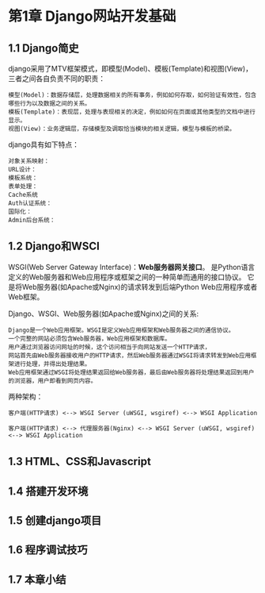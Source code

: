 # 第1章 Django网站开发基础

## 1.1 Django简史
django采用了MTV框架模式，即模型(Model)、模板(Template)和视图(View)，三者之间各自负责不同的职责：
```text
模型(Model)：数据存储层，处理数据相关的所有事务，例如如何存取，如何验证有效性，包含哪些行为以及数据之间的关系。
模板(Template)：表现层，处理与表现相关的决定，例如如何在页面或其他类型的文档中进行显示。
视图(View)：业务逻辑层，存储模型及调取恰当模块的相关逻辑，模型与模板的桥梁。
```

django具有如下特点：
```text
对象关系映射：
URL设计：
模板系统：
表单处理：
Cache系统
Auth认证系统：
国际化：
Admin后台系统：
```

## 1.2 Django和WSCI
WSGI(Web Server Gateway Interface)：**Web服务器网关接口**。
是Python语言定义的Web服务器和Web应用程序或框架之间的一种简单而通用的接口协议。
它是将Web服务器(如Apache或Nginx)的请求转发到后端Python Web应用程序或者Web框架。

Django、WSGI、Web服务器(如Apache或Nginx)之间的关系:
```text
Django是一个Web应用框架。WSGI是定义Web应用框架和Web服务器之间的通信协议。
一个完整的网站必须包含Web服务器，Web应用框架和数据库。
用户通过浏览器访问网址的时候，这个访问相当于向网站发送一个HTTP请求，
网站首先由Web服务器接收用户的HTTP请求，然后Web服务器通过WSGI将请求转发到Web应用框架进行处理，并得出处理结果。
Web应用框架通过WSGI将处理结果返回给Web服务器，最后由Web服务器将处理结果返回到用户的浏览器，用户即看到网页内容。
```

两种架构：
```text
客户端(HTTP请求) <--> WSGI Server (uWSGI, wsgiref) <--> WSGI Application

客户端(HTTP请求) <--> 代理服务器(Nginx) <--> WSGI Server (uWSGI, wsgiref) <--> WSGI Application
```

## 1.3 HTML、CSS和Javascript


## 1.4 搭建开发环境


## 1.5 创建django项目



## 1.6 程序调试技巧


## 1.7 本章小结
